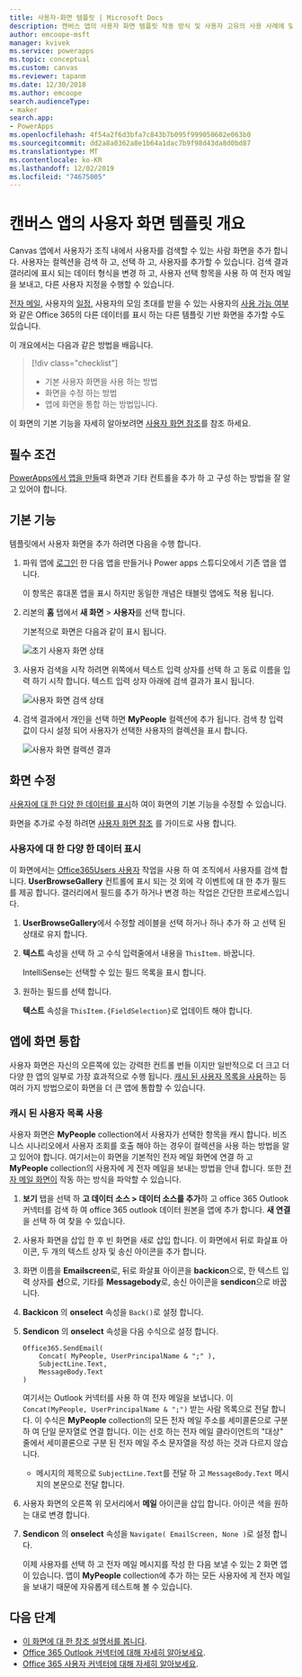 ```yaml
---
title: 사용자-화면 템플릿 | Microsoft Docs
description: 캔버스 앱의 사용자 화면 템플릿 작동 방식 및 사용자 고유의 사용 사례에 맞게 화면을 확장 하는 방법 이해
author: emcoope-msft
manager: kvivek
ms.service: powerapps
ms.topic: conceptual
ms.custom: canvas
ms.reviewer: tapanm
ms.date: 12/30/2018
ms.author: emcoope
search.audienceType:
- maker
search.app:
- PowerApps
ms.openlocfilehash: 4f54a2f6d3bfa7c843b7b095f999050602e063b0
ms.sourcegitcommit: dd2a8a0362a8e1b64a1dac7b9f98d43da8d0bd87
ms.translationtype: MT
ms.contentlocale: ko-KR
ms.lasthandoff: 12/02/2019
ms.locfileid: "74675005"
---
```

# <a name="overview-of-the-people-screen-template-for-canvas-apps"></a>캔버스 앱의 사용자 화면 템플릿 개요

Canvas 앱에서 사용자가 조직 내에서 사용자를 검색할 수 있는 사람 화면을 추가 합니다. 사용자는 컬렉션을 검색 하 고, 선택 하 고, 사용자를 추가할 수 있습니다. 검색 결과 갤러리에 표시 되는 데이터 형식을 변경 하 고, 사용자 선택 항목을 사용 하 여 전자 메일을 보내고, 다른 사용자 지정을 수행할 수 있습니다.

[전자 메일](email-screen-overview.md), 사용자의 [일정](calendar-screen-overview.md), 사용자의 모임 초대를 받을 수 있는 사용자의 [사용 가능 여부](meeting-screen-overview.md) 와 같은 Office 365의 다른 데이터를 표시 하는 다른 템플릿 기반 화면을 추가할 수도 있습니다.

이 개요에서는 다음과 같은 방법을 배웁니다.
> [!div class="checklist"]
> * 기본 사용자 화면을 사용 하는 방법
> * 화면을 수정 하는 방법
> * 앱에 화면을 통합 하는 방법입니다.

이 화면의 기본 기능을 자세히 알아보려면 [사용자 화면 참조](people-screen-reference.md)를 참조 하세요.

## <a name="prerequisite"></a>필수 조건

[PowerApps에서 앱을 만들](../data-platform-create-app-scratch.md)때 화면과 기타 컨트롤을 추가 하 고 구성 하는 방법을 잘 알고 있어야 합니다.

## <a name="default-functionality"></a>기본 기능

템플릿에서 사용자 화면을 추가 하려면 다음을 수행 합니다.

1. 파워 앱에 [로그인](https://make.powerapps.com?utm_source=padocs&utm_medium=linkinadoc&utm_campaign=referralsfromdoc) 한 다음 앱을 만들거나 Power apps 스튜디오에서 기존 앱을 엽니다.

    이 항목은 휴대폰 앱을 표시 하지만 동일한 개념은 태블릿 앱에도 적용 됩니다.

1. 리본의 **홈** 탭에서 **새 화면** > **사용자**를 선택 합니다.

    기본적으로 화면은 다음과 같이 표시 됩니다.

    ![초기 사용자 화면 상태](media/people-screen/people-screen-empty.png)

1. 사용자 검색을 시작 하려면 위쪽에서 텍스트 입력 상자를 선택 하 고 동료 이름을 입력 하기 시작 합니다. 텍스트 입력 상자 아래에 검색 결과가 표시 됩니다.

    ![사용자 화면 검색 상태](media/people-screen/people-browse-gall-full.png)

1. 검색 결과에서 개인을 선택 하면 **MyPeople** 컬렉션에 추가 됩니다. 검색 창 입력 값이 다시 설정 되어 사용자가 선택한 사용자의 컬렉션을 표시 합니다.

    ![사용자 화면 컬렉션 결과](media/people-screen/people-people-gall-full.png)

## <a name="modify-the-screen"></a>화면 수정

[사용자에 대 한 다양 한 데이터를 표시](people-screen-overview.md#show-different-data-for-people)하 여이 화면의 기본 기능을 수정할 수 있습니다.

화면을 추가로 수정 하려면 [사용자 화면 참조](./people-screen-reference.md) 를 가이드로 사용 합니다.

### <a name="show-different-data-for-people"></a>사용자에 대 한 다양 한 데이터 표시

이 화면에서는 [Office365Users 사용자](https://docs.microsoft.com/connectors/office365users/#searchuser) 작업을 사용 하 여 조직에서 사용자를 검색 합니다. **UserBrowseGallery** 컨트롤에 표시 되는 것 외에 각 이벤트에 대 한 추가 필드를 제공 합니다. 갤러리에서 필드를 추가 하거나 변경 하는 작업은 간단한 프로세스입니다.

1. **UserBrowseGallery**에서 수정할 레이블을 선택 하거나 하나 추가 하 고 선택 된 상태로 유지 합니다.

1. **텍스트** 속성을 선택 하 고 수식 입력줄에서 내용을 `ThisItem.` 바꿉니다.

    IntelliSense는 선택할 수 있는 필드 목록을 표시 합니다.

1. 원하는 필드를 선택 합니다.

    **텍스트** 속성을 `ThisItem.{FieldSelection}`로 업데이트 해야 합니다.

## <a name="integrate-the-screen-into-an-app"></a>앱에 화면 통합

사용자 화면은 자신의 오른쪽에 있는 강력한 컨트롤 번들 이지만 일반적으로 더 크고 더 다양 한 앱의 일부로 가장 효과적으로 수행 됩니다. [캐시 된 사용자 목록을 사용](people-screen-overview.md#use-your-cached-list-of-people)하는 등 여러 가지 방법으로이 화면을 더 큰 앱에 통합할 수 있습니다.

### <a name="use-your-cached-list-of-people"></a>캐시 된 사용자 목록 사용

사용자 화면은 **MyPeople** collection에서 사용자가 선택한 항목을 캐시 합니다. 비즈니스 시나리오에서 사용자 조회를 호출 해야 하는 경우이 컬렉션을 사용 하는 방법을 알고 있어야 합니다. 여기서는이 화면을 기본적인 전자 메일 화면에 연결 하 고 **MyPeople** collection의 사용자에 게 전자 메일을 보내는 방법을 안내 합니다. 또한 [전자 메일 화면이](./email-screen-overview.md) 작동 하는 방식을 파악할 수 있습니다.

1. **보기** 탭을 선택 하 **고 데이터** **소스 > 데이터 소스를 추가**하 고 office 365 Outlook 커넥터를 검색 하 여 office 365 outlook 데이터 원본을 앱에 추가 합니다. **새 연결** 을 선택 하 여 찾을 수 있습니다.
1. 사용자 화면을 삽입 한 후 빈 화면을 새로 삽입 합니다. 이 화면에서 뒤로 화살표 아이콘, 두 개의 텍스트 상자 및 송신 아이콘을 추가 합니다.
1. 화면 이름을 **Emailscreen**로, 뒤로 화살표 아이콘을 **backicon**으로, 한 텍스트 입력 상자를 **선**으로, 기타를 **Messagebody**로, 송신 아이콘을 **sendicon**으로 바꿉니다.
1. **Backicon** 의 **onselect** 속성을 `Back()`로 설정 합니다.
1. **Sendicon** 의 **onselect** 속성을 다음 수식으로 설정 합니다.

    ```powerapps-dot
    Office365.SendEmail( 
        Concat( MyPeople, UserPrincipalName & ";" ), 
        SubjectLine.Text, 
        MessageBody.Text 
    )
    ```
    
    여기서는 Outlook 커넥터를 사용 하 여 전자 메일을 보냅니다. 이 `Concat(MyPeople, UserPrincipalName & ";")` 받는 사람 목록으로 전달 합니다. 이 수식은 **MyPeople** collection의 모든 전자 메일 주소를 세미콜론으로 구분 하 여 단일 문자열로 연결 합니다. 이는 선호 하는 전자 메일 클라이언트의 "대상" 줄에서 세미콜론으로 구분 된 전자 메일 주소 문자열을 작성 하는 것과 다르지 않습니다.
    * 메시지의 제목으로 `SubjectLine.Text`를 전달 하 고 `MessageBody.Text` 메시지의 본문으로 전달 합니다.
1. 사용자 화면의 오른쪽 위 모서리에서 **메일** 아이콘을 삽입 합니다.
   아이콘 색을 원하는 대로 변경 합니다.
1. **Sendicon** 의 **onselect** 속성을 `Navigate( EmailScreen, None )`로 설정 합니다.

    이제 사용자를 선택 하 고 전자 메일 메시지를 작성 한 다음 보낼 수 있는 2 화면 앱이 있습니다. 앱이 **MyPeople** collection에 추가 하는 모든 사용자에 게 전자 메일을 보내기 때문에 자유롭게 테스트해 볼 수 있습니다.

## <a name="next-steps"></a>다음 단계

* [이 화면에 대 한 참조 설명서를 봅니다](./people-screen-reference.md).
* [Office 365 Outlook 커넥터에 대해 자세히 알아보세요](../connections/connection-office365-outlook.md).
* [Office 365 사용자 커넥터에 대해 자세히 알아보세요](../connections/connection-office365-users.md).
